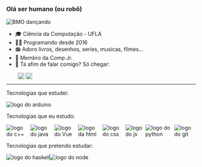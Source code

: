 ### Olá ser humano (ou robô)

![BMO dançando](https://am23.mediaite.com/tms/cnt/uploads/2015/11/beemo.gif)

* 🎓 Ciência da Computação - UFLA
* 🧑‍💻 Programando desde 2016
* 📻 Adoro livros, desenhos, series, musicas, filmes...
* 📔 Membro da Comp Jr. 
* 💬 Tá afim de falar comigo? Só chegar:

<div style="margin-left: 30px">
  <a href="https://www.linkedin.com/in/miguelrgo/">
    <img align="left" alt="LinkedIN" width="18px" src="https://cdn.jsdelivr.net/npm/simple-icons@v3/icons/linkedin.svg" />
  </a>
  <a href="mailto:rgomiguel17@gmail.com">
    <img align="left" alt="E-mail" width="18px" src="https://image.flaticon.com/icons/png/512/8/8807.png" />
  </a>
</div>
<br/>
<hr/>

<p> Tecnologias que estudei:</p>
<img src="https://img.shields.io/badge/-Arduino%20UNO-333333?style=flat&logo=arduino" alt="logo do arduino" />

<p> Tecnologias que eu estudo:</p>
<div style="display: flex; flex-directions: row">
  <img src="https://img.shields.io/badge/-Node.js-333333?style=flat&logo=c%2B%2B&logoColor=2a90ea" alt="logo do c++" />
  <img src="https://img.shields.io/badge/-Java-333333?style=flat&logo=java&logoColor=e06c00" alt="logo do java" />
  <img src="https://img.shields.io/badge/-Vue.js-333333?style=flat&logo=vue.js" alt="logo do Vue " />
  <img src="https://img.shields.io/badge/-HTML5-333333?style=flat&logo=html5" alt="logo da html" />
  <img src="https://img.shields.io/badge/-CSS-333333?style=flat&logo=CSS3&logoColor=2891ca" alt="logo do css" />
  <img src="https://img.shields.io/badge/-JavaScript-333333?style=flat&logo=javascript" alt="logo do js" />
  <img src="https://img.shields.io/badge/-Python-333333?style=flat&logo=python" alt="logo do python" />
  <img src="https://img.shields.io/badge/-Git-333333?style=flat&logo=git" alt="logo do git" />
</div>

<p> Tecnologias que pretendo estudar:</p>
<div style="display: flex; flex-directions: row">
  <img src="https://img.shields.io/badge/-Haskell-333333?style=flat&logo=haskell&logoColor=5c4f82" alt="logo do haskell" />
  <img src="https://img.shields.io/badge/-Node.js-333333?style=flat&logo=node.js&logoColor=339933" alt="logo do node" />
</div>



